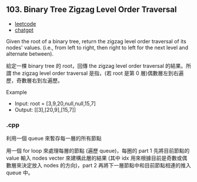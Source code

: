 ## 103. Binary Tree Zigzag Level Order Traversal
- [leetcode](https://leetcode.com/problems/binary-tree-zigzag-level-order-traversal/description/)
- [chatgpt](https://chat.openai.com/share/90096ba6-d568-4c28-afd6-6ecf6efb5ba9)

Given the root of a binary tree, return the zigzag level order traversal of its nodes' values. (i.e., from left to right, then right to left for the next level and alternate between).

給定一棵 binary tree 的 root，回傳 the zigzag level order traversal 的結果。所謂 the zigzag level order traversal 是指，(若 root 是第 0 層)偶數層左到右遍歷，奇數層右到左遍歷。

Example
- Input: root = [3,9,20,null,null,15,7]
- Output: [[3],[20,9],[15,7]]
### .cpp
利用一個 queue 來暫存每一層的所有節點

用一個 for loop 來處理每層的節點 (遍歷 queue)，每圈的 part 1 先將目前節點的 value 輸入 nodes vecter 來建構此層的結果 (其中 idx 用來根據目前是奇數或偶數層來決定放入 nodes 的方向)，part 2 再將下一層節點中和目前節點相連的推入 queue 中。